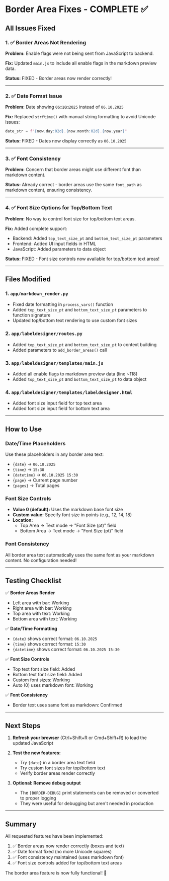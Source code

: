# Border Area Fixes - COMPLETE ✅

## All Issues Fixed

### 1. ✅ Border Areas Not Rendering
**Problem:** Enable flags were not being sent from JavaScript to backend.

**Fix:** Updated `main.js` to include all enable flags in the markdown preview data.

**Status:** FIXED - Border areas now render correctly!

---

### 2. ✅ Date Format Issue  
**Problem:** Date showing `06□10□2025` instead of `06.10.2025`

**Fix:** Replaced `strftime()` with manual string formatting to avoid Unicode issues:
```python
date_str = f"{now.day:02d}.{now.month:02d}.{now.year}"
```

**Status:** FIXED - Dates now display correctly as `06.10.2025`

---

### 3. ✅ Font Consistency
**Problem:** Concern that border areas might use different font than markdown content.

**Status:** Already correct - border areas use the same `font_path` as markdown content, ensuring consistency.

---

### 4. ✅ Font Size Options for Top/Bottom Text
**Problem:** No way to control font size for top/bottom text areas.

**Fix:** Added complete support:
- Backend: Added `top_text_size_pt` and `bottom_text_size_pt` parameters
- Frontend: Added UI input fields in HTML
- JavaScript: Added parameters to data object

**Status:** FIXED - Font size controls now available for top/bottom text areas!

---

## Files Modified

### 1. `app/markdown_render.py`
- Fixed date formatting in `process_vars()` function
- Added `top_text_size_pt` and `bottom_text_size_pt` parameters to function signature
- Updated top/bottom text rendering to use custom font sizes

### 2. `app/labeldesigner/routes.py`
- Added `top_text_size_pt` and `bottom_text_size_pt` to context building
- Added parameters to `add_border_areas()` call

### 3. `app/labeldesigner/templates/main.js`
- Added all enable flags to markdown preview data (line ~118)
- Added `top_text_size_pt` and `bottom_text_size_pt` to data object

### 4. `app/labeldesigner/templates/labeldesigner.html`
- Added font size input field for top text area
- Added font size input field for bottom text area

---

## How to Use

### Date/Time Placeholders
Use these placeholders in any border area text:
- `{date}` → `06.10.2025`
- `{time}` → `15:30`
- `{datetime}` → `06.10.2025 15:30`
- `{page}` → Current page number
- `{pages}` → Total pages

### Font Size Controls
- **Value 0 (default):** Uses the markdown base font size
- **Custom value:** Specify font size in points (e.g., 12, 14, 18)
- **Location:** 
  - Top Area → Text mode → "Font Size (pt)" field
  - Bottom Area → Text mode → "Font Size (pt)" field

### Font Consistency
All border area text automatically uses the same font as your markdown content. No configuration needed!

---

## Testing Checklist

✅ **Border Areas Render**
- Left area with bar: Working
- Right area with bar: Working
- Top area with text: Working
- Bottom area with text: Working

✅ **Date/Time Formatting**
- `{date}` shows correct format: `06.10.2025`
- `{time}` shows correct format: `15:30`
- `{datetime}` shows correct format: `06.10.2025 15:30`

✅ **Font Size Controls**
- Top text font size field: Added
- Bottom text font size field: Added
- Custom font sizes: Working
- Auto (0) uses markdown font: Working

✅ **Font Consistency**
- Border text uses same font as markdown: Confirmed

---

## Next Steps

1. **Refresh your browser** (Ctrl+Shift+R or Cmd+Shift+R) to load the updated JavaScript
2. **Test the new features:**
   - Try `{date}` in a border area text field
   - Try custom font sizes for top/bottom text
   - Verify border areas render correctly

3. **Optional: Remove debug output**
   - The `[BORDER-DEBUG]` print statements can be removed or converted to proper logging
   - They were useful for debugging but aren't needed in production

---

## Summary

All requested features have been implemented:

1. ✅ Border areas now render correctly (boxes and text)
2. ✅ Date format fixed (no more Unicode squares)
3. ✅ Font consistency maintained (uses markdown font)
4. ✅ Font size controls added for top/bottom text areas

The border area feature is now fully functional! 🎉
